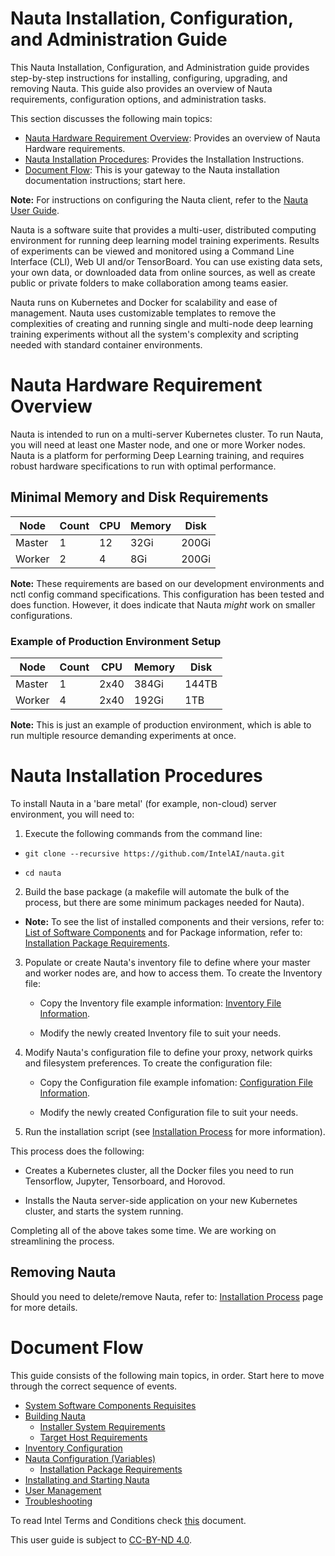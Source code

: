 # Nauta Installation, Configuration, and Administration Guide

This Nauta Installation, Configuration, and Administration guide provides step-by-step instructions for installing,   configuring, upgrading, and removing Nauta. This guide also provides an overview of Nauta requirements, configuration options, and administration tasks. 
 
This section discusses the following main topics: 

- [Nauta Hardware Requirement Overview](#nauta-hardware-requirement-overview): Provides an overview of Nauta Hardware requirements.   
- [Nauta Installation Procedures](#nauta-installation-procedures): Provides the Installation Instructions. 
- [Document Flow](#document-flow): This is your gateway to the Nauta installation documentation instructions; start here. 

**Note:** For instructions on configuring the Nauta client, refer to the [Nauta User Guide](../user-guide/README.md).

Nauta is a software suite that provides a multi-user, distributed computing environment for running deep learning model training experiments. Results of experiments can be viewed and monitored using a Command Line Interface (CLI), Web UI and/or TensorBoard. You can use existing data sets, your own data, or downloaded data from online sources, as well as create public or private folders to make collaboration among teams easier. 

Nauta runs on Kubernetes and Docker for scalability and ease of management. Nauta uses customizable templates to remove the complexities of creating and running single and multi-node deep learning training experiments without all the system's complexity and scripting needed with standard container environments.

# Nauta Hardware Requirement Overview

Nauta is intended to run on a multi-server Kubernetes cluster. To run Nauta, you will need at least one Master node, and one or more Worker nodes. Nauta is a platform for performing Deep Learning training, and requires robust hardware specifications to run with optimal performance. 

## Minimal Memory and Disk Requirements 

Node | Count | CPU  | Memory | Disk
---    | ---  | --- | ---  | ---
Master | 1    | 12  | 32Gi | 200Gi
Worker | 2    | 4   | 8Gi  | 200Gi

**Note:** These requirements are based on our development environments and nctl config command specifications. This configuration has been tested and does function. However, it does indicate that Nauta _might_ work on smaller configurations.

### Example of Production Environment Setup 

Node | Count  | CPU    | Memory   | Disk
---    | ---  | ---    | ---      | ---
Master | 1    | 	2x40  | 384Gi	   | 144TB
Worker | 4    | 	2x40  | 192Gi    | 1TB

**Note:** This is just an example of production environment, which is able to run multiple resource demanding experiments at once.

# Nauta Installation Procedures

To install Nauta in a 'bare metal' (for example, non-cloud) server environment, you will need to:

1. Execute the following commands from the command line: 

 - `git clone --recursive https://github.com/IntelAI/nauta.git` 
 
 - `cd nauta`

2. Build the base package (a makefile will automate the bulk of the process, but there are some minimum packages needed for Nauta).

* **Note:** To see the list of installed components and their versions, refer to: [List of Software Components](./System_Software_Components_Requisites/SSCR.md) and for Package information, refer to: [Installation Package Requirements](./Installation_Package_Requirements/IPR.md).
 
3. Populate or create Nauta's inventory file to define where your master and worker nodes are, and how to access them. To create the Inventory file: 

   - Copy the Inventory file example information: [Inventory File Information](./Inventory_Tasks/IT.md).

   - Modify the newly created Inventory file to suit your needs. 

4. Modify Nauta's configuration file to define your proxy, network quirks and filesystem preferences. To create the configuration file: 

   - Copy the Configuration file example infomation: [Configuration File Information](./Configuration_Tasks_Variables/CTV.md).

   - Modify the newly created Configuration file to suit your needs. 

5. Run the installation script (see [Installation Process](./Installation_Process/IP.md) for more information). 

This process does the following:

- Creates a Kubernetes cluster, all the Docker files you need to run Tensorflow, Jupyter, Tensorboard, and Horovod.

- Installs the Nauta server-side application on your new Kubernetes cluster, and starts the system running.

Completing all of the above takes some time. We are working on streamlining the process. 

## Removing Nauta

Should you need to delete/remove Nauta, refer to: [Installation Process](./Installation_Process/IP.md) page for more details. 

# Document Flow

This guide consists of the following main topics, in order. Start here to move through the correct sequence of events. 

* [System Software Components Requisites](System_Software_Components_Requisites/SSCR.md)
* [Building Nauta](How_to_Build_Nauta/HBN.md)
    * [Installer System Requirements](Installer_System_Requirements/ISR.md)
    * [Target Host Requirements](Target_Host_Requirements/THR.md)
* [Inventory Configuration](Inventory_Tasks/IT.md)
* [Nauta Configuration (Variables)](Configuration_Tasks_Variables/CTV.md)
    * [Installation Package Requirements](Installation_Package_Requirements/IPR.md)
* [Installating and Starting Nauta](Installation_Process/IP.md)
* [User Management](User_Management/UM.md)
* [Troubleshooting](Troubleshooting/T.md)

To read Intel Terms and Conditions check [this](TaC.md) document.

This user guide is subject to [CC-BY-ND 4.0](https://creativecommons.org/licenses/by-nd/4.0/).
